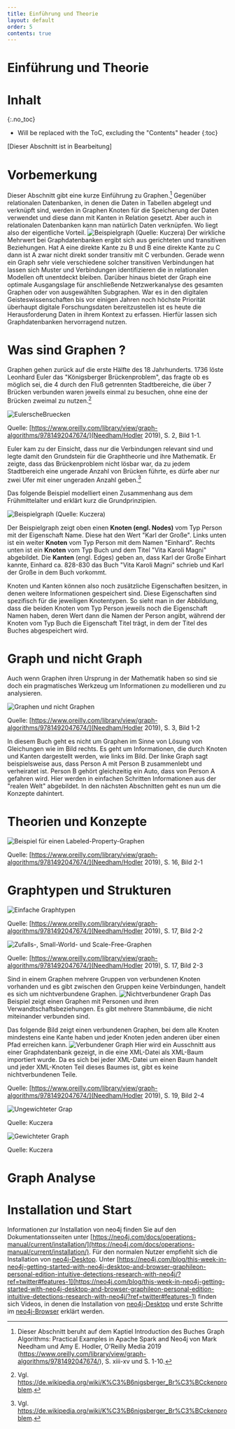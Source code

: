 ```yaml
---
title: Einführung und Theorie
layout: default
order: 5
contents: true
---
```


# Einführung und Theorie

# Inhalt
{:.no_toc}

* Will be replaced with the ToC, excluding the "Contents" header
{:toc}

[Dieser Abschnitt ist in Bearbeitung]

# Vorbemerkung

Dieser Abschnitt gibt eine kurze Einführung zu Graphen.[^b72e] Gegenüber relationalen Datenbanken, in denen die Daten in  Tabellen abgelegt und verknüpft sind, werden in Graphen Knoten für die Speicherung der Daten verwendet und diese dann mit Kanten in Relation gesetzt. Aber auch in relationalen Datenbanken kann man natürlich Daten verknüpfen. Wo liegt also der eigentliche Vorteil.
![Beispielgraph](Bilder/directTransitive.svg)
(Quelle: Kuczera)
Der wirkliche Mehrwert bei Graphdatenbanken ergibt sich aus gerichteten und transitiven Beziehungen. Hat A eine direkte Kante zu B und B eine direkte Kante zu C dann ist A zwar nicht direkt sonder transitiv mit C verbunden.
Gerade wenn ein Graph sehr viele verschiedene solcher transitiven Verbindungen hat lassen sich Muster und Verbindungen identifizieren die in relationalen Modellen oft unentdeckt bleiben. Darüber hinaus bietet der Graph eine optimale Ausgangslage für anschließende Netzwerkanalyse des gesamten Graphen oder von ausgewählten Subgraphen.
War es in den digitalen Geisteswissenschaften bis vor einigen Jahren noch höchste Priorität überhaupt digitale Forschungsdaten bereitzustellen ist es heute die Herausforderung Daten in ihrem Kontext zu erfassen. Hierfür lassen sich Graphdatenbanken hervorragend nutzen.

# Was sind Graphen ?

Graphen gehen zurück auf die erste Hälfte des 18 Jahrhunderts. 1736 löste Leonhard Euler das "Königsberger Brückenproblem", das fragte ob es möglich sei, die 4 durch den Fluß getrennten Stadtbereiche, die über 7 Brücken verbunden waren jeweils einmal zu besuchen, ohne eine der Brücken zweimal zu nutzen.[^caa8]

![EulerscheBruecken](Bilder/Eulersche-Brücken.png)

Quelle: [https://www.oreilly.com/library/view/graph-algorithms/9781492047674/](Needham/Hodler 2019), S. 2, Bild 1-1.

Euler kam zu der Einsicht, dass nur die Verbindungen relevant sind und legte damit den Grundstein für die Graphtheorie und ihre Mathematik. Er zeigte, dass das Brückenproblem nicht lösbar war, da zu jedem Stadtbereich eine ungerade Anzahl von Brücken führte, es dürfe aber nur zwei Ufer mit einer ungeraden Anzahl geben.[^bfe5]

Das folgende Beispiel modelliert einen Zusammenhang aus dem Frühmittelalter und erklärt kurz die Grundprinzipien.

![Beispielgraph](Bilder/Beispielgraph.png)
(Quelle: Kuczera)

Der Beispielgraph zeigt oben einen <b>Knoten (engl. Nodes)</b>	vom Typ Person mit der Eigenschaft Name. Diese hat den Wert "Karl der Große". Links unten ist ein weiter <b>Knoten</b> vom Typ Person mit dem Namen "Einhard". Rechts unten ist ein <b>Knoten</b> vom Typ Buch und dem Titel "Vita Karoli Magni" abgebildet. Die <b>Kanten</b> (engl. Edges) geben an, dass Karl der Große Einhart kannte, Einhard ca. 828-830 das Buch "Vita Karoli Magni" schrieb und Karl der Große in dem Buch vorkommt.

Knoten und Kanten können also noch zusätzliche Eigenschaften besitzen, in denen weitere Informationen gespeichert sind. Diese Eigenschaften sind spezifisch für die jeweiligen Knotentypen. So sieht man in der Abbildung, dass die beiden Knoten vom Typ Person jeweils noch die Eigenschaft Namen haben, deren Wert dann die Namen der Person angibt, während der Knoten vom Typ Buch die Eigenschaft Titel trägt, in dem der Titel des Buches abgespeichert wird.

# Graph und nicht Graph

Auch wenn Graphen ihren Ursprung in der Mathematik haben so sind sie doch ein pragmatisches Werkzeug um Informationen zu modellieren und zu analysieren.

![Graphen und nicht Graphen](Bilder/GraphsNotGraphs.png)

Quelle: [https://www.oreilly.com/library/view/graph-algorithms/9781492047674/](Needham/Hodler 2019), S. 3, Bild 1-2

In diesem Buch geht es nicht um Graphen im Sinne von Lösung von Gleichungen wie im Bild rechts. Es geht um Informationen, die durch Knoten und Kanten dargestellt werden, wie links im Bild. Der linke Graph sagt beispielsweise aus, dass Person A mit Person B zusammenlebt und verheiratet ist. Person B gehört gleichzeitig ein Auto, dass von Person A gefahren wird. Hier werden in einfachen Schritten Informationen aus der "realen Welt" abgebildet. In den nächsten Abschnitten geht es nun um die Konzepte dahintert.

# Theorien und Konzepte

![Beispiel für einen Labeled-Property-Graphen](Bilder/Graph-Algorithms/16-2-1-LabeledPropertyGraph.png)

Quelle: [https://www.oreilly.com/library/view/graph-algorithms/9781492047674/](Needham/Hodler 2019), S. 16, Bild 2-1

# Graphtypen und Strukturen

![Einfache Graphtypen](Bilder/Graph-Algorithms/17-2-2-TypesOfGraphs.png)

Quelle: [https://www.oreilly.com/library/view/graph-algorithms/9781492047674/](Needham/Hodler 2019), S. 17, Bild 2-2

![Zufalls-, Small-World- und Scale-Free-Graphen](Bilder/Graph-Algorithms/17-2-3-RandomSmallWorldScaleFree.png)

Quelle: [https://www.oreilly.com/library/view/graph-algorithms/9781492047674/](Needham/Hodler 2019), S. 17, Bild 2-3

Sind in einem Graphen mehrere Gruppen von verbundenen Knoten vorhanden und es gibt zwischen den Gruppen keine Verbindungen, handelt es sich um nichtverbundene Graphen.
![Nichtverbundener Graph](Bilder/disConnectedGraph.svg)
Das Beispiel zeigt einen Graphen mit Personen und ihren Verwandtschaftsbeziehungen. Es gibt mehrere Stammbäume, die nicht miteinander verbunden sind.

Das folgende Bild zeigt einen verbundenen Graphen, bei dem alle Knoten mindestens eine Kante haben und jeder Knoten jeden anderen über einen Pfad erreichen kann.
![Verbundener Graph](Bilder/connectedGraph.svg)
Hier wird ein Ausschnitt aus einer Graphdatenbank gezeigt, in die eine XML-Datei als XML-Baum importiert wurde. Da es sich bei jeder XML-Datei um einen Baum handelt und jeder XML-Knoten Teil dieses Baumes ist, gibt es keine nichtverbundenen Teile.

Quelle: [https://www.oreilly.com/library/view/graph-algorithms/9781492047674/](Needham/Hodler 2019), S. 19, Bild 2-4

![Ungewichteter Grap](Bilder/unweightedGraphs.svg)

Quelle: Kuczera

![Gewichteter Graph](Bilder/weightedGraphs.svg)

Quelle: Kuczera





# Graph Analyse


# Installation und Start

Informationen zur Installation von neo4j finden Sie auf den Dokumentationsseiten unter [https://neo4j.com/docs/operations-manual/current/installation/](https://neo4j.com/docs/operations-manual/current/installation/). Für den normalen Nutzer empfiehlt sich die Installation von [neo4j-Desktop](https://neo4j.com/download/). Unter [https://neo4j.com/blog/this-week-in-neo4j-getting-started-with-neo4j-desktop-and-browser-graphileon-personal-edition-intuitive-detections-research-with-neo4j/?ref=twitter#features-1](https://neo4j.com/blog/this-week-in-neo4j-getting-started-with-neo4j-desktop-and-browser-graphileon-personal-edition-intuitive-detections-research-with-neo4j/?ref=twitter#features-1) finden sich Videos, in denen die Installation von [neo4j-Desktop](https://www.youtube.com/watch?v=8yWhuUnPapw) und erste Schritte im [neo4j-Browser](https://www.youtube.com/watch?v=rQTximyaETA) erklärt werden.

[^b72e]: Dieser Abschnitt beruht auf dem Kaptiel Introduction des Buches Graph Algorithms: Practical Examples in Apache Spark and Neo4j von Mark Needham und Amy E. Hodler, O'Reilly Media 2019 (https://www.oreilly.com/library/view/graph-algorithms/9781492047674/), S. xiii-xv und S. 1-10.

[^caa8]: Vgl. https://de.wikipedia.org/wiki/K%C3%B6nigsberger_Br%C3%BCckenproblem.

[^bfe5]: Vgl. https://de.wikipedia.org/wiki/K%C3%B6nigsberger_Br%C3%BCckenproblem.
